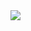 
<a href="https://portal.azure.com/#create/Microsoft.Template/uri/https%3A%2F%2Fraw.githubusercontent.com%2FMicrosoft%2FNonprofits%2Fmaster%2FProductsAndServices%2FCrossFunctional%2FAzure%2FARM%2FNetworking%2FVirtualWAN%2FContoso.org%2FRegion1%2Fazuredeploy.json" target="_blank">
    <img src="http://azuredeploy.net/deploybutton.png"/>
</a>
